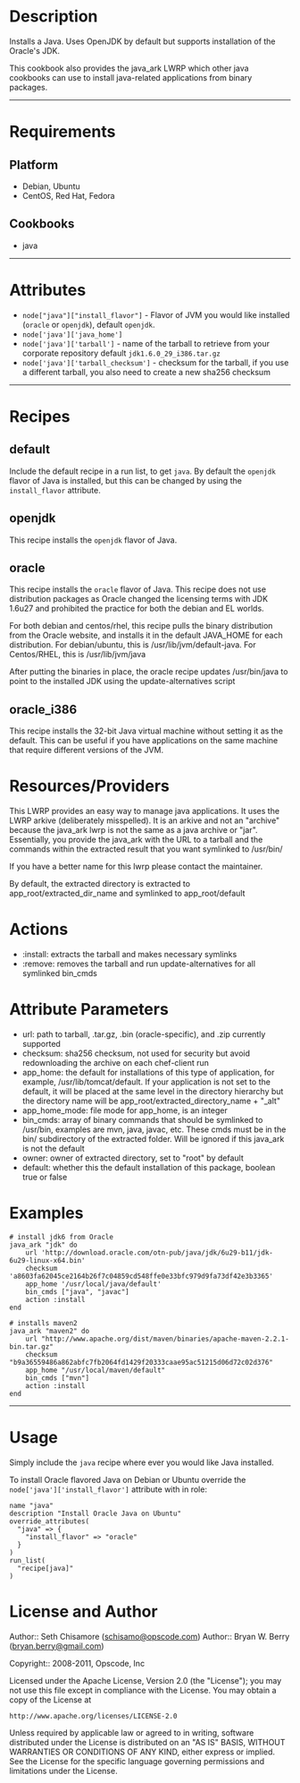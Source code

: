 Description
===========

Installs a Java. Uses OpenJDK by default but supports installation of
the Oracle's JDK.

This cookbook also provides the java_ark LWRP which other java
cookbooks can use to install java-related applications from binary
packages.

---
Requirements
============

Platform
--------

* Debian, Ubuntu
* CentOS, Red Hat, Fedora

Cookbooks
---------

* java

---
Attributes
==========

* `node["java"]["install_flavor"]` - Flavor of JVM you would like installed (`oracle` or `openjdk`), default `openjdk`.
* `node['java']['java_home']`
* `node['java']['tarball']` - name of the tarball to retrieve from your corporate repository default `jdk1.6.0_29_i386.tar.gz`
* `node['java']['tarball_checksum']` - checksum for the tarball, if you use a different tarball, you also need to create a new sha256 checksum

---
Recipes
=======

default
-------

Include the default recipe in a run list, to get `java`.  By default the `openjdk` flavor of Java is installed, but this can be changed by using the `install_flavor` attribute.

openjdk
-------

This recipe installs the `openjdk` flavor of Java.

oracle
---

This recipe installs the `oracle` flavor of Java. This recipe does not
use distribution packages as Oracle changed the licensing terms with
JDK 1.6u27 and prohibited the practice for both the debian and EL worlds.

For both debian and centos/rhel, this recipe pulls the binary
distribution from the Oracle website, and installs it in the default
JAVA_HOME for each distribution. For debian/ubuntu, this is
/usr/lib/jvm/default-java. For Centos/RHEL, this is /usr/lib/jvm/java

After putting the binaries in place, the oracle recipe updates
/usr/bin/java to point to the installed JDK using the update-alternatives script

oracle_i386
-----------

This recipe installs the 32-bit Java virtual machine without setting it as the default. This can be useful if you have applications on the same machine that require different versions of the JVM.

Resources/Providers
===================

This LWRP provides an easy way to manage java applications. It uses
the LWRP arkive (deliberately misspelled). It is an arkive and not an
"archive" because the java_ark lwrp is not the same as a java archive
or "jar". Essentially, you provide the java_ark with the URL to a tarball and
the commands within the extracted result that you want symlinked to /usr/bin/

If you have a better name for this lwrp please contact the maintainer.

By default, the extracted directory is extracted to app_root/extracted_dir_name and symlinked to app_root/default

# Actions

- :install: extracts the tarball and makes necessary symlinks
- :remove: removes the tarball and run update-alternatives for all
  symlinked bin_cmds

# Attribute Parameters

- url: path to tarball, .tar.gz, .bin (oracle-specific), and .zip
  currently supported
- checksum: sha256 checksum, not used for security but avoid
  redownloading the archive on each chef-client run
- app_home: the default for installations of this type of
  application, for example, /usr/lib/tomcat/default. If your
  application is not set to the default, it will be placed at the same
  level in the directory hierarchy but the directory name will be
   app_root/extracted_directory_name + "_alt"
- app_home_mode: file mode for app_home, is an integer
- bin_cmds: array of binary commands that should be symlinked to
  /usr/bin, examples are mvn, java, javac, etc. These cmds must be in
  the bin/ subdirectory of the extracted folder. Will be ignored if this
  java_ark is not the default
- owner: owner of extracted directory, set to "root" by default
- default: whether this the default installation of this package,
  boolean true or false


# Examples

    # install jdk6 from Oracle
    java_ark "jdk" do
        url 'http://download.oracle.com/otn-pub/java/jdk/6u29-b11/jdk-6u29-linux-x64.bin'
        checksum  'a8603fa62045ce2164b26f7c04859cd548ffe0e33bfc979d9fa73df42e3b3365'
        app_home '/usr/local/java/default'
        bin_cmds ["java", "javac"]
        action :install
    end

    # installs maven2
    java_ark "maven2" do
        url "http://www.apache.org/dist/maven/binaries/apache-maven-2.2.1-bin.tar.gz"
        checksum  "b9a36559486a862abfc7fb2064fd1429f20333caae95ac51215d06d72c02d376"
        app_home "/usr/local/maven/default"
        bin_cmds ["mvn"]
        action :install
    end
    
    

---
Usage
=====

Simply include the `java` recipe where ever you would like Java installed.  

To install Oracle flavored Java on Debian or Ubuntu override the `node['java']['install_flavor']` attribute with in role:

    name "java"
    description "Install Oracle Java on Ubuntu"
    override_attributes(
      "java" => {
        "install_flavor" => "oracle"
      }
    )
    run_list(
      "recipe[java]"
    )



License and Author
==================

Author:: Seth Chisamore (<schisamo@opscode.com>)
Author:: Bryan W. Berry (<bryan.berry@gmail.com>)

Copyright:: 2008-2011, Opscode, Inc

Licensed under the Apache License, Version 2.0 (the "License");
you may not use this file except in compliance with the License.
You may obtain a copy of the License at

    http://www.apache.org/licenses/LICENSE-2.0

Unless required by applicable law or agreed to in writing, software
distributed under the License is distributed on an "AS IS" BASIS,
WITHOUT WARRANTIES OR CONDITIONS OF ANY KIND, either express or implied.
See the License for the specific language governing permissions and
limitations under the License.
